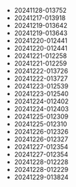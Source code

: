 
* 20241128-013752
* 20241217-013918
* 20241219-013642
* 20241219-013643
* 20241220-012441
* 20241220-012441
* 20241221-012258
* 20241221-012259
* 20241222-013726
* 20241222-013727
* 20241223-012539
* 20241223-012540
* 20241224-012402
* 20241224-012403
* 20241225-012309
* 20241225-012310
* 20241226-012326
* 20241226-012327
* 20241227-012354
* 20241227-012354
* 20241228-012228
* 20241228-012229
* 20241229-013824
